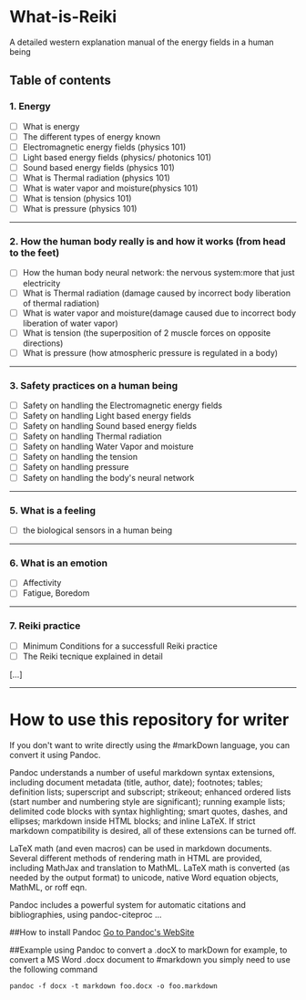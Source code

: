 # What-is-Reiki
A detailed western explanation manual of the energy fields in a human being


## Table of contents

### 1. Energy
  - [ ] What is energy
  - [ ] The different types of energy known
  - [ ] Electromagnetic energy fields (physics 101)
  - [ ] Light based energy fields (physics/ photonics 101)
  - [ ] Sound based energy fields (physics 101)
  - [ ] What is Thermal radiation (physics 101)
  - [ ] What is water vapor and moisture(physics 101)
  - [ ] What is tension (physics 101)
  - [ ] What is pressure (physics 101)
- - - -   

### 2. How the human body really is and how it works (from head to the feet) 
  - [ ] How the human body neural network:  the nervous system:more that just electricity
  - [ ] What is Thermal radiation (damage caused by incorrect body liberation of thermal radiation)
  - [ ] What is water vapor and moisture(damage caused due to incorrect body liberation of water vapor)
  - [ ] What is tension (the superposition of 2 muscle forces on opposite directions)
  - [ ] What is pressure (how atmospheric pressure is regulated in a body)
- - - -     

### 3. Safety practices on a human being
  - [ ] Safety on handling the Electromagnetic energy fields
  - [ ] Safety on handling Light based energy fields
  - [ ] Safety on handling Sound based energy fields
  - [ ] Safety on handling Thermal radiation 
  - [ ] Safety on handling Water Vapor and moisture
  - [ ] Safety on handling the tension
  - [ ] Safety on handling pressure
  - [ ] Safety on handling the body's neural network
- - - -     

### 5. What is a feeling
  - [ ] the biological sensors in a human being
 - - - -   
 
### 6. What is an emotion
  - [ ] Affectivity
  - [ ] Fatigue, Boredom
  - - - -   
  
### 7. Reiki practice
  - [ ] Minimum Conditions for a successfull Reiki practice 
  - [ ] The Reiki tecnique explained in detail 

[…]

- - - - 
# How to use this repository for writer 
If you don't want to write directly using the #markDown language, you can convert it using Pandoc.

Pandoc understands a number of useful markdown syntax extensions, including document metadata (title, author, date); footnotes; tables; definition lists; superscript and subscript; strikeout; enhanced ordered lists (start number and numbering style are significant); running example lists; delimited code blocks with syntax highlighting; smart quotes, dashes, and ellipses; markdown inside HTML blocks; and inline LaTeX. If strict markdown compatibility is desired, all of these extensions can be turned off.

LaTeX math (and even macros) can be used in markdown documents. Several different methods of rendering math in HTML are provided, including MathJax and translation to MathML. LaTeX math is converted (as needed by the output format) to unicode, native Word equation objects, MathML, or roff eqn.

Pandoc includes a powerful system for automatic citations and bibliographies, using pandoc-citeproc
...

##How to install Pandoc
[Go to Pandoc's WebSite](https://pandoc.org/installing.html)

##Example using Pandoc to convert a .docX to markDown
for example, to convert a MS Word .docx document to #markdown you simply need to use the following command 
```
pandoc -f docx -t markdown foo.docx -o foo.markdown
```



